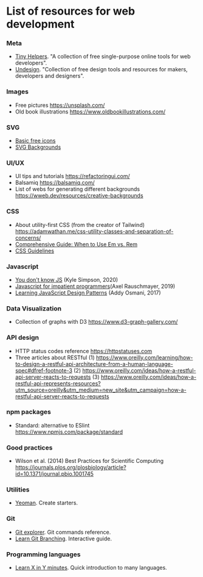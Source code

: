 # List of resources for web development

### Meta 
- [Tiny Helpers](https://tiny-helpers.dev/). "A collection of free single-purpose online tools for web developers".
- [Undesign](https://undesign.learn.uno/). "Collection of free design tools and resources for makers, developers and designers".
### Images
- Free pictures
https://unsplash.com/
- Old book illustrations
https://www.oldbookillustrations.com/

### SVG
- [Basic free icons](https://iconsvg.xyz/)
- [SVG Backgrounds](https://www.svgbackgrounds.com/)

### UI/UX
- UI tips and tutorials
https://refactoringui.com/
- Balsamiq
https://balsamiq.com/
- List of webs for generating different backgrounds
https://wweb.dev/resources/creative-backgrounds

### CSS 
- About utility-first CSS (from the creator of Tailwind)
https://adamwathan.me/css-utility-classes-and-separation-of-concerns/
- [Comprehensive Guide: When to Use Em vs. Rem](https://webdesign.tutsplus.com/tutorials/comprehensive-guide-when-to-use-em-vs-rem--cms-239841)
- [CSS Guidelines](https://cssguidelin.es/)

### Javascript
- [You don't know JS](https://github.com/getify/You-Dont-Know-JS) (Kyle Simpson, 2020)
- [Javascript for impatient programmers](https://exploringjs.com/impatient-js/toc.html)(Axel Rauschmayer, 2019)
- [Learning JavaScript Design Patterns](https://addyosmani.com/resources/essentialjsdesignpatterns/book/) (Addy Osmani, 2017)

### Data Visualization
- Collection of graphs with D3
https://www.d3-graph-gallery.com/

### API design
- HTTP status codes reference
https://httpstatuses.com
- Three articles about RESTful
(1) https://www.oreilly.com/learning/how-to-design-a-restful-api-architecture-from-a-human-language-spec#dfref-footnote-3
(2) https://www.oreilly.com/ideas/how-a-restful-api-server-reacts-to-requests
(3) https://www.oreilly.com/ideas/how-a-restful-api-represents-resources?utm_source=oreilly&utm_medium=new_site&utm_campaign=how-a-restful-api-server-reacts-to-requests

### npm packages
- Standard: alternative to ESlint
https://www.npmjs.com/package/standard

### Good practices
- Wilson et al. (2014) Best Practices for Scientific Computing
https://journals.plos.org/plosbiology/article?id=10.1371/journal.pbio.1001745

### Utilities
- [Yeoman](https://yeoman.io). Create starters.

### Git 
- [Git explorer](https://gitexplorer.com/). Git commands reference.
- [Learn Git Branching](https://learngitbranching.js.org/). Interactive guide.

### Programming languages
- [Learn X in Y minutes](https://learnxinyminutes.com/). Quick introduction to many languages.

